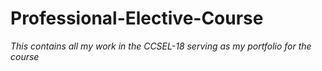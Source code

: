 # Professional-Elective-Course

*This contains all my work in the CCSEL-18 serving as my portfolio for the course*
